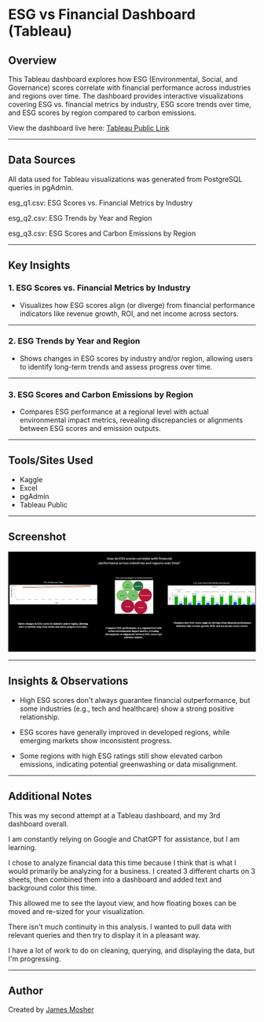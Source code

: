 # ESG vs Financial Dashboard (Tableau)

## Overview
This Tableau dashboard explores how ESG (Environmental, Social, and Governance) scores correlate with financial performance across industries and regions over time. The dashboard provides interactive visualizations covering ESG vs. financial metrics by industry, ESG score trends over time, and ESG scores by region compared to carbon emissions.

View the dashboard live here: [Tableau Public Link](https://public.tableau.com/app/profile/james.mosher/viz/esg_financials/esg)

---

## Data Sources

All data used for Tableau visualizations was generated from PostgreSQL queries in pgAdmin.

esg_q1.csv: ESG Scores vs. Financial Metrics by Industry

esg_q2.csv: ESG Trends by Year and Region

esg_q3.csv: ESG Scores and Carbon Emissions by Region

---

## Key Insights

### 1. ESG Scores vs. Financial Metrics by Industry
- Visualizes how ESG scores align (or diverge) from financial performance indicators like revenue growth, ROI, and net income across sectors.

---

### 2. ESG Trends by Year and Region
- Shows changes in ESG scores by industry and/or region, allowing users to identify long-term trends and assess progress over time.

---

### 3. ESG Scores and Carbon Emissions by Region
- Compares ESG performance at a regional level with actual environmental impact metrics, revealing discrepancies or alignments between ESG scores and emission outputs.

---

## Tools/Sites Used
- Kaggle
- Excel
- pgAdmin
- Tableau Public

---

## Screenshot
![CFB Recruiting Dashboard Preview](esg_dashboard_tableau.png)

---

## Insights & Observations

- High ESG scores don't always guarantee financial outperformance, but some industries (e.g., tech and healthcare) show a strong positive relationship.

- ESG scores have generally improved in developed regions, while emerging markets show inconsistent progress.

- Some regions with high ESG ratings still show elevated carbon emissions, indicating potential greenwashing or data misalignment.

---

## Additional Notes

This was my second attempt at a Tableau dashboard, and my 3rd dashboard overall. 

I am constantly relying on Google and ChatGPT for assistance, but I am learning.

I chose to analyze financial data this time because I think that is what I would primarily be analyzing for a business. I created 3 different charts on 3 sheets, then combined them into a dashboard and added text and background color this time.

This allowed me to see the layout view, and how floating boxes can be moved and re-sized for your visualization.

There isn't much continuity in this analysis. I wanted to pull data with relevant queries and then try to display it in a pleasant way.

I have a lot of work to do on cleaning, querying, and displaying the data, but I'm progressing. 

---

## Author
Created by [James Mosher](https://www.linkedin.com/)

